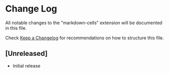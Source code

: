 # Change Log

All notable changes to the "markdown-cells" extension will be documented in this file.

Check [Keep a Changelog](http://keepachangelog.com/) for recommendations on how to structure this file.

## [Unreleased]

- Initial release